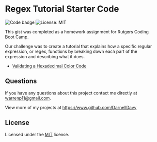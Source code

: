 # Regex Tutorial Starter Code

![Code badge](https://img.shields.io/github/languages/top/darnelldavy/RegexTutorial) 
![License: MIT](https://img.shields.io/badge/License-MIT-yellow.svg)

This gist was completed as a homework assignment for Rutgers Coding Boot Camp.

Our challenge was to create a tutorial that explains how a specific regular expression, or regex, functions by breaking down each part of the expression and describing what it does.

- [Validating a Hexadecimal Color Code](hex-regex-gist.md)

## Questions
If you have any questions about this project contact me directly at warrenp11@gmail.com. 
  
View more of my projects at https://www.github.com/DarnellDavy

## License
Licensed under the [MIT](./LICENSE.txt/) license.